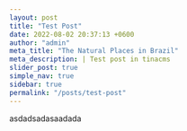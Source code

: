 ```yaml
---
layout: post
title: "Test Post"
date: 2022-08-02 20:37:13 +0600
author: "admin"
meta_title: "The Natural Places in Brazil"
meta_description: | Test post in tinacms
slider_post: true
simple_nav: true
sidebar: true
permalink: "/posts/test-post"
---
```


asdadsadasaadada

